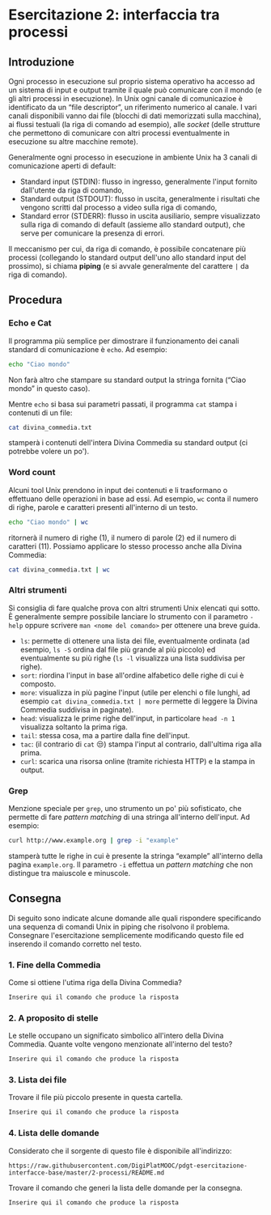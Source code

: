 # Esercitazione 2: interfaccia tra processi

## Introduzione

Ogni processo in esecuzione sul proprio sistema operativo ha accesso ad un sistema di input e output tramite il quale può comunicare con il mondo (e gli altri processi in esecuzione).
In Unix ogni canale di comunicazioe è identificato da un “file descriptor”, un riferimento numerico al canale.
I vari canali disponibili vanno dai file (blocchi di dati memorizzati sulla macchina), ai flussi testuali (la riga di comando ad esempio), alle *socket* (delle strutture che permettono di comunicare con altri processi eventualmente in esecuzione su altre macchine remote).

Generalmente ogni processo in esecuzione in ambiente Unix ha 3&nbsp;canali di comunicazione aperti di default:

* Standard input (STDIN): flusso in ingresso, generalmente l'input fornito dall'utente da riga di comando,
* Standard output (STDOUT): flusso in uscita, generalmente i risultati che vengono scritti dal processo a video sulla riga di comando,
* Standard error (STDERR): flusso in uscita ausiliario, sempre visualizzato sulla riga di comando di default (assieme allo standard output), che serve per comunicare la presenza di errori.

Il meccanismo per cui, da riga di comando, è possibile concatenare più processi (collegando lo standard output dell'uno allo standard input del prossimo), si chiama **piping** (e si avvale generalmente del carattere `|` da riga di comando).

## Procedura

### Echo e Cat

Il programma più semplice per dimostrare il funzionamento dei canali standard di comunicazione è `echo`.
Ad esempio:

```bash
echo "Ciao mondo"
```

Non farà altro che stampare su standard output la stringa fornita (“Ciao mondo” in questo caso).

Mentre `echo` si basa sui parametri passati, il programma `cat` stampa i contenuti di un file:

```bash
cat divina_commedia.txt
```

stamperà i contenuti dell'intera Divina Commedia su standard output (ci potrebbe volere un po').

### Word count

Alcuni tool Unix prendono in input dei contenuti e li trasformano o effettuano delle operazioni in base ad essi. Ad esempio, `wc` conta il numero di righe, parole e caratteri presenti all'interno di un testo.

```bash
echo "Ciao mondo" | wc
```

ritornerà il numero di righe (1), il numero di parole (2) ed il numero di caratteri (11).
Possiamo applicare lo stesso processo anche alla Divina Commedia:

```bash
cat divina_commedia.txt | wc
```

### Altri strumenti

Si consiglia di fare qualche prova con altri strumenti Unix elencati qui sotto.
È generalmente sempre possibile lanciare lo strumento con il parametro `-help` oppure scrivere `man <nome del comando>` per ottenere una breve guida.

* `ls`: permette di ottenere una lista dei file, eventualmente ordinata (ad esempio, `ls -S` ordina dal file più grande al più piccolo) ed eventualmente su più righe (`ls -l` visualizza una lista suddivisa per righe).
* `sort`: riordina l'input in base all'ordine alfabetico delle righe di cui è composto.
* `more`: visualizza in più pagine l'input (utile per elenchi o file lunghi, ad esempio `cat divina_commedia.txt | more` permette di leggere la Divina Commedia suddivisa in paginate).
* `head`: visualizza le prime righe dell'input, in particolare `head -n 1` visualizza soltanto la prima riga.
* `tail`: stessa cosa, ma a partire dalla fine dell'input.
* `tac`: (il contrario di `cat` 😒) stampa l'input al contrario, dall'ultima riga alla prima.
* `curl`: scarica una risorsa online (tramite richiesta HTTP) e la stampa in output.

### Grep

Menzione speciale per `grep`, uno strumento un po' più sofisticato, che permette di fare *pattern matching* di una stringa all'interno dell'input.
Ad esempio:

```bash
curl http://www.example.org | grep -i "example"
```

stamperà tutte le righe in cui è presente la stringa “example” all'interno della pagina `example.org`.
Il parametro `-i` effettua un *pattern matching* che non distingue tra maiuscole e minuscole.

## Consegna

Di seguito sono indicate alcune domande alle quali rispondere specificando una sequenza di comandi Unix in piping che risolvono il problema.
Consegnare l'esercitazione semplicemente modificando questo file ed inserendo il comando corretto nel testo.

### 1. Fine della Commedia

Come si ottiene l'utima riga della Divina Commedia?

```bash
Inserire qui il comando che produce la risposta
```

### 2. A proposito di stelle

Le stelle occupano un significato simbolico all'intero della Divina Commedia. Quante volte vengono menzionate all'interno del testo?

```bash
Inserire qui il comando che produce la risposta
```

### 3. Lista dei file

Trovare il file più piccolo presente in questa cartella.

```bash
Inserire qui il comando che produce la risposta
```

### 4. Lista delle domande

Considerato che il sorgente di questo file è disponibile all'indirizzo:

`https://raw.githubusercontent.com/DigiPlatMOOC/pdgt-esercitazione-interfacce-base/master/2-processi/README.md`

Trovare il comando che generi la lista delle domande per la consegna.

```bash
Inserire qui il comando che produce la risposta
```
